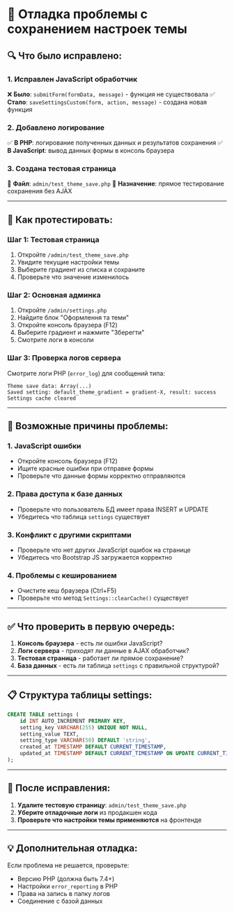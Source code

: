 # 🐛 Отладка проблемы с сохранением настроек темы

## 🔍 **Что было исправлено:**

### 1. **Исправлен JavaScript обработчик**
❌ **Было**: `submitForm(formData, message)` - функция не существовала
✅ **Стало**: `saveSettingsCustom(form, action, message)` - создана новая функция

### 2. **Добавлено логирование**
✅ **В PHP**: логирование полученных данных и результатов сохранения
✅ **В JavaScript**: вывод данных формы в консоль браузера

### 3. **Создана тестовая страница**
📍 **Файл**: `admin/test_theme_save.php`
🎯 **Назначение**: прямое тестирование сохранения без AJAX

---

## 🧪 **Как протестировать:**

### **Шаг 1: Тестовая страница**
1. Откройте `/admin/test_theme_save.php`
2. Увидите текущие настройки темы
3. Выберите градиент из списка и сохраните
4. Проверьте что значение изменилось

### **Шаг 2: Основная админка**
1. Откройте `/admin/settings.php`
2. Найдите блок "Оформлення та теми"
3. Откройте консоль браузера (F12)
4. Выберите градиент и нажмите "Зберегти"
5. Смотрите логи в консоли

### **Шаг 3: Проверка логов сервера**
Смотрите логи PHP (`error_log`) для сообщений типа:
```
Theme save data: Array(...)
Saved setting: default_theme_gradient = gradient-X, result: success
Settings cache cleared
```

---

## 🔧 **Возможные причины проблемы:**

### **1. JavaScript ошибки**
- Откройте консоль браузера (F12)
- Ищите красные ошибки при отправке формы
- Проверьте что данные формы корректно отправляются

### **2. Права доступа к базе данных**
- Проверьте что пользователь БД имеет права INSERT и UPDATE
- Убедитесь что таблица `settings` существует

### **3. Конфликт с другими скриптами**
- Проверьте что нет других JavaScript ошибок на странице
- Убедитесь что Bootstrap JS загружается корректно

### **4. Проблемы с кешированием**
- Очистите кеш браузера (Ctrl+F5)
- Проверьте что метод `Settings::clearCache()` существует

---

## ✅ **Что проверить в первую очередь:**

1. **Консоль браузера** - есть ли ошибки JavaScript?
2. **Логи сервера** - приходят ли данные в AJAX обработчик?
3. **Тестовая страница** - работает ли прямое сохранение?
4. **База данных** - есть ли таблица `settings` с правильной структурой?

---

## 📋 **Структура таблицы settings:**

```sql
CREATE TABLE settings (
    id INT AUTO_INCREMENT PRIMARY KEY,
    setting_key VARCHAR(255) UNIQUE NOT NULL,
    setting_value TEXT,
    setting_type VARCHAR(50) DEFAULT 'string',
    created_at TIMESTAMP DEFAULT CURRENT_TIMESTAMP,
    updated_at TIMESTAMP DEFAULT CURRENT_TIMESTAMP ON UPDATE CURRENT_TIMESTAMP
);
```

---

## 🚀 **После исправления:**

1. **Удалите тестовую страницу**: `admin/test_theme_save.php`
2. **Уберите отладочные логи** из продакшен кода
3. **Проверьте что настройки темы применяются** на фронтенде

---

## 💡 **Дополнительная отладка:**

Если проблема не решается, проверьте:
- Версию PHP (должна быть 7.4+)
- Настройки `error_reporting` в PHP
- Права на запись в папку логов
- Соединение с базой данных